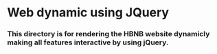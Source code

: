 # Web dynamic using JQuery

### This directory is for rendering the HBNB website dynamicly making all features interactive by using jQuery.
